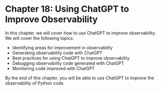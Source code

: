 # Chapter 18: Using ChatGPT to Improve Observability

In this chapter, we will cover how to use ChatGPT to improve observability. We will cover the following topics:

- Identifying areas for improvement in observability
- Generating observability code with ChatGPT
- Best practices for using ChatGPT to improve observability
- Debugging observability code generated with ChatGPT
- Monitoring code improved with ChatGPT

By the end of this chapter, you will be able to use ChatGPT to improve the observability of Python code.
